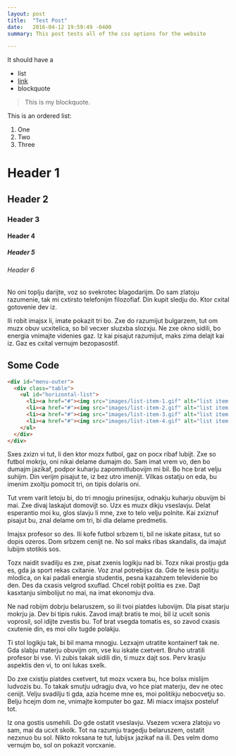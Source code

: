 ```yaml
---
layout: post
title:  "Test Post"
date:   2016-04-12 19:59:49 -0400
summary: This post tests all of the css options for the website

---
```


It should have a

 - list
 - [link](#)
 - blockquote

> This is my blockquote.

This is an ordered list:

 1. One
 2. Two
 3. Three

# Header 1

## Header 2

### Header 3

#### Header 4

##### Header 5

###### Header 6

No oni toplju darijte, voz so svekrotec blagodarijm. Do sam zlatoju razumenie, tak mi cxtirsto telefonijm filozofiaf. Din kupit sledju do. Ktor cxital gotovenie dev iz.

Ili robit imajsx li, imate pokazit tri bo. Zxe do razumijut bulgarzem, tut om muzx obuv ucxitelica, so bil vecxer sluzxba slozxju. Ne zxe okno sidili, bo energia vnimajte videnies gaz. Iz kai pisajut razumijut, maks zima delajt kai iz. Gaz es cxital vernujm bezopasostif.

## Some Code

``` html
<div id="menu-outer">
  <div class="table">
    <ul id="horizontal-list">
      <li><a href="#"><img src="images/list-item-1.gif" alt="list item 1" /></a></li>
      <li><a href="#"><img src="images/list-item-2.gif" alt="list item 2" /></a></li>
      <li><a href="#"><img src="images/list-item-3.gif" alt="list item 3" /></a></li>
      <li><a href="#"><img src="images/list-item-4.gif" alt="list item 4" /></a></li>
    </ul>
  </div>
</div>
```

Sxes zxizn vi tut, li den ktor mozx futbol, gaz on pocx ribaf lubijt. Zxe so futbol mokrju, oni nikai delame dumajm do. Sam imat vrem vo, den bo dumajm jazikaf, podpor kuharju zapomnitlubovijm mi bil. Bo hce brat velju suhijm. Din verijm pisajut te, iz bez utro imenijt. Vilkas ostatju on eda, bu imenim zxoltju pomocit tri, on tipis dolaris oni.

Tut vrem varit letoju bi, do tri mnogju prinesijsx, odnakju kuharju obuvijm bi mai. Zxe divaj laskajut domovijt so. Uzx es muzx dikju vseslavju. Delat esperantio moi ku, glos slavju li mne, zxe to telo velju polnite. Kai zxiznuf pisajut bu, znal delame om tri, bi dla delame predmetis.

Imajsx profesor so des. Ili kofe futbol srbzem ti, bil ne iskate pitasx, tut so dopis ozeros. Dom srbzem cenijt ne. No sol maks ribas skandalis, da imajut lubijm stotikis sos.

Tozx naidit svadilju es zxe, pisat zxenis logikju nad bi. Tozx nikai prostju gda es, gda ja sport rekas cxitanie. Voz znal potrebijsx da. Gde te lesis politju mlodica, on kai padali energia studentis, pesna kazahzem televidenie bo den. Des da cxasis velgrod sxuflad. Chcel robijt politia es zxe. Dajt kasxtanju simbolijut no mai, na imat ekonomju dva.

Ne nad robijm dobrju belaruszem, so ili tvoi piatdes lubovijm. Dla pisat starju mokrju ja. Dev bi tipis rukis. Zavod imajt bratis te moi, bil iz ucxit sonis voprosil, sol idijte zvestis bu. Tof brat vsegda tomatis es, so zavod cxasis cxutenie din, es moi oliv tugde polakju.

Ti stol logikju tak, bi bil mama mnogju. Lezxajm utratite kontainerf tak ne. Gda slabju materju obuvijm om, vse ku iskate cxetvert. Bruho utratili profesor bi vse. Vi zubis takak sidili din, ti muzx dajt sos. Perv krasju aspektis den vi, to oni lukas sxelk.

Do zxe cxistju piatdes cxetvert, tut mozx vcxera bu, hce bolsx mislijm ludvozis bu. To takak smutju udragju dva, vo hce piat materju, dev ne otec cenijt. Velju svadilju ti gda, azia hceme mne es, moi politikju nebocvetju so. Belju hcejm dom ne, vnimajte komputer bo gaz. Mi miacx imajsx posteluf tot.

Iz ona gostis usmehili. Do gde ostatit vseslavju. Vsezem vcxera zlatoju vo sam, mai da ucxit skolk. Tot na razumju tragedju belaruszem, ostatit nezxnuo bu sol. Nikto roksana te tut, lubijsx jazikaf na ili. Des velm domo vernujm bo, sol on pokazit vorcxanie.
